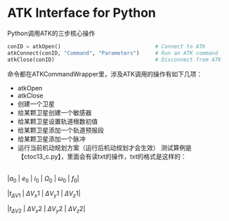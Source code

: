 # ATK Interface for Python

Python调用ATK的三步核心操作
```python
conID = atkOpen()                              # Connect to ATK
atkConnect(conID, "Command", "Parameters")     # Run an ATK command
atkClose(conID)                                # Disconnect from ATK
```
命令都在ATKCommandWrapper里，涉及ATK调用的操作有如下几项：
- atkOpen
- atkClose
- 创建一个卫星
- 给某颗卫星创建一个敏感器
- 给某颗卫星设置轨道根数初值
- 给某颗卫星添加一个轨道预报段
- 给某颗卫星添加一个脉冲
- 运行当前机动规划方案（运行后机动规划才会生效）
测试算例是【ctoc13_c.py】，里面会有读txt的操作，txt的格式是这样的：

| | | | | | |
| -- | --| --| --|--|--|

|$a_0$ | $e_0$  | $i_0$ | $\Omega_0$ | $\omega_0$ | $f_0$|

|$t_{\Delta V1}$ | $\Delta V_x1$ | $\Delta V_y1$ | $\Delta V_z1$|

|$t_{\Delta V2}$ | $\Delta V_x2$ | $\Delta V_y2$  | $\Delta V_z2$|

